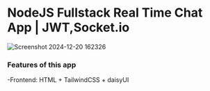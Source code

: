 # NodeJS Fullstack Real Time Chat App | JWT,Socket.io
![Screenshot 2024-12-20 162326](https://github.com/user-attachments/assets/ef1fc954-fe88-4200-9098-7bdcad14ecb2)
### Features of this app
-Frontend: HTML + TailwindCSS + daisyUI 



